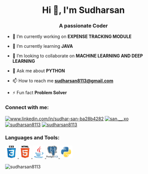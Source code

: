 <h1 align="center">Hi 👋, I'm Sudharsan</h1>
<h3 align="center">A passionate Coder</h3>

- 🔭 I’m currently working on **EXPENSE TRACKING MODULE**

- 🌱 I’m currently learning **JAVA**

- 👯 I’m looking to collaborate on **MACHINE LEARNING AND DEEP LEARNING**

- 💬 Ask me about **PYTHON**

- 📫 How to reach me **sudharsan8113@gmail.com**

- ⚡ Fun fact **Problem Solver**

<h3 align="left">Connect with me:</h3>
<p align="left">
<a href="https://linkedin.com/in/www.linkedin.com/in/sudhar-san-ba28b4282" target="blank"><img align="center" src="https://raw.githubusercontent.com/rahuldkjain/github-profile-readme-generator/master/src/images/icons/Social/linked-in-alt.svg" alt="www.linkedin.com/in/sudhar-san-ba28b4282" height="30" width="40" /></a>
<a href="https://instagram.com/san.__.xo" target="blank"><img align="center" src="https://raw.githubusercontent.com/rahuldkjain/github-profile-readme-generator/master/src/images/icons/Social/instagram.svg" alt="san.__.xo" height="30" width="40" /></a>
<a href="https://www.hackerrank.com/sudharsan8113" target="blank"><img align="center" src="https://raw.githubusercontent.com/rahuldkjain/github-profile-readme-generator/master/src/images/icons/Social/hackerrank.svg" alt="sudharsan8113" height="30" width="40" /></a>
<a href="https://www.leetcode.com/sudharsan8113" target="blank"><img align="center" src="https://raw.githubusercontent.com/rahuldkjain/github-profile-readme-generator/master/src/images/icons/Social/leet-code.svg" alt="sudharsan8113" height="30" width="40" /></a>
</p>

<h3 align="left">Languages and Tools:</h3>
<p align="left"> <a href="https://www.w3schools.com/css/" target="_blank" rel="noreferrer"> <img src="https://raw.githubusercontent.com/devicons/devicon/master/icons/css3/css3-original-wordmark.svg" alt="css3" width="40" height="40"/> </a> <a href="https://www.w3.org/html/" target="_blank" rel="noreferrer"> <img src="https://raw.githubusercontent.com/devicons/devicon/master/icons/html5/html5-original-wordmark.svg" alt="html5" width="40" height="40"/> </a> <a href="https://www.java.com" target="_blank" rel="noreferrer"> <img src="https://raw.githubusercontent.com/devicons/devicon/master/icons/java/java-original.svg" alt="java" width="40" height="40"/> </a> <a href="https://www.postgresql.org" target="_blank" rel="noreferrer"> <img src="https://raw.githubusercontent.com/devicons/devicon/master/icons/postgresql/postgresql-original-wordmark.svg" alt="postgresql" width="40" height="40"/> </a> <a href="https://www.python.org" target="_blank" rel="noreferrer"> <img src="https://raw.githubusercontent.com/devicons/devicon/master/icons/python/python-original.svg" alt="python" width="40" height="40"/> </a> </p>

<p><img align="center" src="https://github-readme-streak-stats.herokuapp.com/?user=sudharsan8113&" alt="sudharsan8113" /></p>
